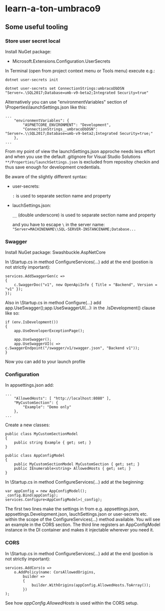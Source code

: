 # learn-a-ton-umbraco9
## Some useful tooling

### Store user secret local
Install NuGet package:
- Microsoft.Extensions.Configuration.UserSecrets

In Terminal (open from project context menu or Tools menu) execute e.g.:

```
dotnet user-secrets init

dotnet user-secrets set ConnectionStrings:umbracoDbDSN "Server=.\SQL2017;Database=umb-v9-beta2;Integrated Security=true"
```

Alternatively you can use "environmentVariables" section of \Properties\launchSettings.json like this:
```
...
	"environmentVariables": {
		"ASPNETCORE_ENVIRONMENT": "Development",
		"ConnectionStrings__umbracoDbDSN": "Server=.\\SQL2017;Database=umb-v9-beta2;Integrated Security=true;"
	},
...
```

From my point of view the launchSettings.json approche needs less effort and 
when you use the default .gitignore for Visual Studio Solutions `**/Properties/launchSettings.json` is excluded from repositoy checkin 
and thus save enough for development credentials.

Be aware of the slightly different syntax:
- user-secrets:

	`:` is used to separate section name and property

- lauchSettings.json:

	`__` (double underscore) is used to separate section name and property

	and you have to escape `\` in the server name: `"Server=MACHINENAME\\SQL-SERVER-INSTANCENAME;Database... `


### Swagger
Install NuGet package:
	Swashbuckle.AspNetCore

In \Startup.cs in method ConfigureServices(...) add at the end (postion is not strictly important):
```
services.AddSwaggerGen(c =>
{
	c.SwaggerDoc("v1", new OpenApiInfo { Title = "Backend", Version = "v1" });
});
```

Also in \Startup.cs in method Configure(...) add app.UseSwagger();app.UseSwaggerUI(...): in the .IsDevelopment() clause like so:
```
if (env.IsDevelopment())
{
	app.UseDeveloperExceptionPage();

	app.UseSwagger();
	app.UseSwaggerUI(c => c.SwaggerEndpoint("/swagger/v1/swagger.json", "Backend v1"));
}
```

Now you can add to your launch profile

### Configuration
In appsettings.json add:
```
...
	"AllowedHosts": [ "http://localhost:8080" ],
	"MyCustomSection": {
		"Example": "Demo only"
	},
...
```

Create a new classes:
```
public class MyCustomSectionModel
{
	public string Example { get; set; }
}

public class AppConfigModel
{
	public MyCustomSectionModel MyCustomSection { get; set; }
	public IEnumerable<string> AllowedHosts { get; set; }
}
```

In \Startup.cs in method ConfigureServices(...) add at the beginning:
```
var appConfig = new AppConfigModel();
_config.Bind(appConfig);
services.Configure<AppConfigModel>(_config);
```
The first two lines make the settings in from e.g. appsettings.json, appsettings.Development.json, lauchSettings.json or user-secrets etc. within the scope of the ConfigureServices(...) method available.
You will see an example in the CORS section.
The third line registers an AppConfigModel instance in the DI container and makes it injectable wherever you need it.

### CORS
In \Startup.cs in method ConfigureServices(...) add at the end (postion is not strictly important):
```
services.AddCors(o =>
	o.AddPolicy(name: CorsAllowedOrigins,
		builder =>
		{
			builder.WithOrigins(appConfig.AllowedHosts.ToArray());
		})
);
```
See how *appConfig.AllowedHosts* is used within the CORS setup.
